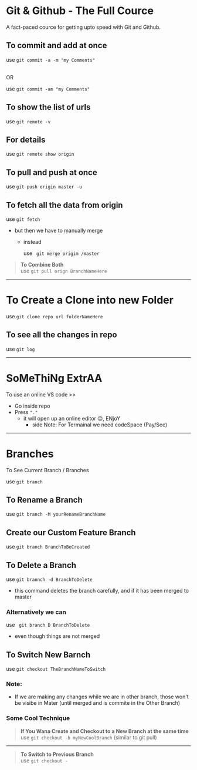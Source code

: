 # Git & Github - The Full Cource

A fact-paced cource for getting upto speed with Git and Github.

## To commit and add at once
use ``` git commit -a -m "my Comments" ```

<br/>OR<br/>

use ```git commit -am "my Comments" ```

## To show the list of urls
use ```git remote -v```

## For details
use ``` git remote show origin ```

## To pull and push at once
use ``` git push origin master -u ```

## To fetch all the data from origin
use ``` git fetch ```  
* but then we have to manually merge

  * instead

    use ``` git merge origim /master```

> **__To Combine Both__** <br/>
use ```git pull orign BranchNameHere```

***

# To Create a Clone into new Folder
use ``` git clone repo url folderNameHere ```

## To see all the changes in repo

use ``` git log ```

***

# SoMeThiNg ExtrAA

To use an online VS code  >>
* Go inside repo
* Press ```"."```
  * it will open up an online editor 😉, ENjoY
      * side Note: For Termainal we need codeSpace (Pay/Sec)

***

# Branches

To See Current Branch / Branches

use ```git branch```

## To Rename a Branch

use  ```git branch -M yourRenameBranchName```

## Create our Custom Feature Branch

use ```git branch BranchToBeCreated```

## To Delete a Branch

use  ```git brannch -d BranchToDelete```
* this command deletes the branch carefully, and if it has been merged to master

### Alternatively we can
use ``` git branch D BranchToDelete```
* even though things are not merged

## To Switch New Barnch
use ```git checkout TheBranchNameToSwitch```

### Note:
* If we are making any changes while we are in other branch, those won't be visibe in Mater (until merged and is commite in the Other Branch)

### Some Cool Technique

> **__If You Wana Create and Checkout to a New Branch at the same time__**<br/>
use ```git checkout -b myNewCoolBranch``` (similar to git pull)

***

> **__To Switch to Previous Branch__** <br/>
use ```git checkout -```